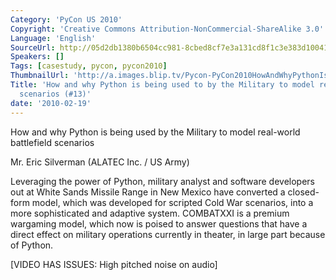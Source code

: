 ```yaml
---
Category: 'PyCon US 2010'
Copyright: 'Creative Commons Attribution-NonCommercial-ShareAlike 3.0'
Language: 'English'
SourceUrl: http://05d2db1380b6504cc981-8cbed8cf7e3a131cd8f1c3e383d10041.r93.cf2.rackcdn.com/pycon-us-2010/318_how-and-why-python-is-being-used-to-by-the-military-to-model-real-world-battlefield-scenarios-13.m4v
Speakers: []
Tags: [casestudy, pycon, pycon2010]
ThumbnailUrl: 'http://a.images.blip.tv/Pycon-PyCon2010HowAndWhyPythonIsBeingUsedToByTheMilitaryTo898.png'
Title: 'How and why Python is being used to by the Military to model real-world battlefield
  scenarios (#13)'
date: '2010-02-19'
---
```

How and why Python is being used by the Military to model real-world
battlefield scenarios

  
Mr. Eric Silverman (ALATEC Inc. / US Army)

  
Leveraging the power of Python, military analyst and software developers out
at White Sands Missile Range in New Mexico have converted a closed-form model,
which was developed for scripted Cold War scenarios, into a more sophisticated
and adaptive system. COMBATXXI is a premium wargaming model, which now is
poised to answer questions that have a direct effect on military operations
currently in theater, in large part because of Python.

  
[VIDEO HAS ISSUES: High pitched noise on audio]
